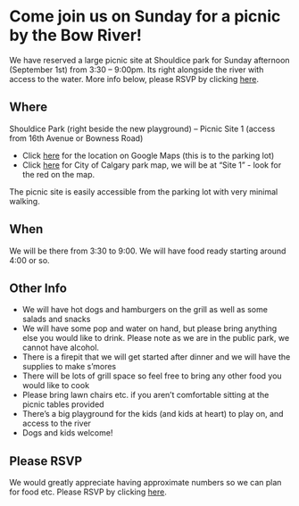 # Come join us on Sunday for a picnic by the Bow River!

We have reserved a large picnic site at Shouldice park for Sunday afternoon (September 1st) from 3:30 – 9:00pm. Its right alongside the river with access to the water. More info below, please RSVP by clicking [here](https://forms.office.com/FormsPro/Pages/ResponsePage.aspx?id=b2Xcl1Id0km1UkwLZhrIk9d5kLA5OJtDkG_2OiLItMdUOUxENEE4UUw1R0YyM0pQQkZXSEhGWElIRC4u).

## Where

Shouldice Park (right beside the new playground) – Picnic Site 1 (access from 16th Avenue or Bowness Road)
- Click [here](https://goo.gl/maps/XxSQkrfHX5Zb9UbG9) for the location on Google Maps (this is to the parking lot)
- Click [here](https://www.calgary.ca/CSPS/Parks/Documents/Locations/shouldice-map.pdf) for City of Calgary park map, we will be at “Site 1” - look for the red on the map.

The picnic site is easily accessible from the parking lot with very minimal walking.

## When

We will be there from 3:30 to 9:00. We will have food ready starting around 4:00 or so. 

## Other Info

- We will have hot dogs and hamburgers on the grill as well as some salads and snacks
- We will have some pop and water on hand, but please bring anything else you would like to drink. Please note as we are in the public park, we cannot have alcohol. 
- There is a firepit that we will get started after dinner and we will have the supplies to make s’mores
- There will be lots of grill space so feel free to bring any other food you would like to cook
- Please bring lawn chairs etc. if you aren’t comfortable sitting at the picnic tables provided
- There’s a big playground for the kids (and kids at heart) to play on, and access to the river
- Dogs and kids welcome!

## Please RSVP

We would greatly appreciate having approximate numbers so we can plan for food etc. Please RSVP by clicking [here](https://forms.office.com/FormsPro/Pages/ResponsePage.aspx?id=b2Xcl1Id0km1UkwLZhrIk9d5kLA5OJtDkG_2OiLItMdUOUxENEE4UUw1R0YyM0pQQkZXSEhGWElIRC4u).





